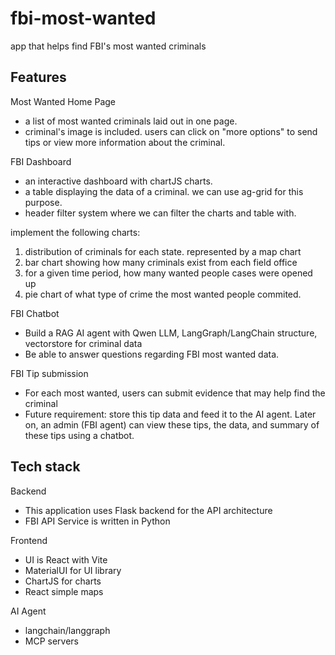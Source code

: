 # fbi-most-wanted
app that helps find FBI's most wanted criminals

## Features

Most Wanted Home Page
* a list of most wanted criminals laid out in one page.
* criminal's image is included. users can click on "more options" to send tips or view more information about the criminal.

FBI Dashboard
* an interactive dashboard with chartJS charts.
* a table displaying the data of a criminal. we can use ag-grid for this purpose.
* header filter system where we can filter the charts and table with.

implement the following charts:
1. distribution of criminals for each state. represented by a map chart
2. bar chart showing how many criminals exist from each field office
3. for a given time period, how many wanted people cases were opened up
4. pie chart of what type of crime the most wanted people commited.

FBI Chatbot
* Build a RAG AI agent with Qwen LLM, LangGraph/LangChain structure, vectorstore for criminal data
* Be able to answer questions regarding FBI most wanted data.

FBI Tip submission
* For each most wanted, users can submit evidence that may help find the criminal
* Future requirement: store this tip data and feed it to the AI agent. Later on, an admin (FBI agent) can view these tips, the data, and summary of these tips using a chatbot.


## Tech stack
Backend
* This application uses Flask backend for the API architecture
* FBI API Service is written in Python
  
Frontend
* UI is React with Vite
* MaterialUI for UI library
* ChartJS for charts
* React simple maps

AI Agent
* langchain/langgraph
* MCP servers

